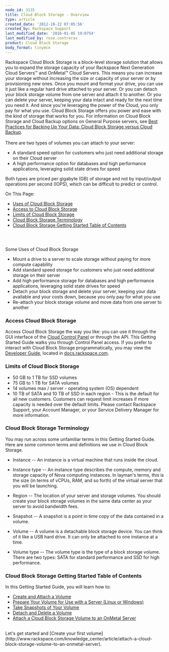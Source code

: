 ```yaml
---
node_id: 3135
title: Cloud Block Storage - Overview
type: article
created_date: '2012-10-22 07:05:56'
created_by: Rackspace Support
last_modified_date: '2016-01-05 19:0754'
last_modified_by: rose.contreras
product: Cloud Block Storage
body_format: tinymce
---
```


Rackspace Cloud Block Storage is a block-level storage solution that
allows you to expand the storage capacity of your Rackspace Next
Generation Cloud Servers&trade; and OnMetal&trade; Cloud Servers. This means you can
increase your storage without increasing the size or capacity of your
server or by provisioning new ones. Once you mount and format your
drive, you can use it just like a regular hard drive attached to your
server. Or you can detach your block storage volume from one server and
attach it to another. Or you can delete your server, keeping your data
intact and ready for the next time you need it. And since you're
leveraging the power of the Cloud, you only pay for what you use. Cloud
Block Storage offers you power and ease with the kind of storage that
works for you. For information on Cloud Block Storage and Cloud Backup
options on General Purpose servers, see [Best Practices for Backing Up
Your Data: Cloud Block Storage versus Cloud
Backup](/knowledge_center/article/best-practices-for-backing-up-your-data-cloud-block-storage-versus-cloud-backup).<br>
 <br>
 There are two types of volumes you can attach to your server:

-   A standard speed option for customers who just need additional
    storage on their Cloud server
-   A high performance option for databases and high performance
    applications, leveraging solid state drives for speed

Both types are priced per gigabyte (GB) of storage and not by
input/output operations per second (IOPS), which can be difficult to
predict or control.

On This Page:

-   [Uses of Cloud Block Storage](#uses-of-cbs)
-   [Access to Cloud Block Storage](#access-cbs)
-   [Limits of Cloud Block Storage](#limits-of-cbs)
-   [Cloud Block Storage Terminology](#cbs-terminology)
-   [Cloud Block Storage Getting Started Table of Contents](#cbs-gs-toc)

### <br>
 Some Uses of Cloud Block Storage

-   Mount a drive to a server to scale storage without paying for more
    compute capability
-   Add standard speed storage for customers who just need additional
    storage on their server
-   Add high performance storage for databases and high performance
    applications, leveraging solid state drives for speed
-   Detach your block storage and delete your server, keeping your data
    available and your costs down, because you only pay for what you use
-   Re-attach your block storage volume and move data from one server to
    another

 

### Access Cloud Block Storage

Access Cloud Block Storage the way you like: you can use it through the
GUI interface of the [Cloud Control
Panel](https://mycloud.rackspace.com/) or through the API. This Getting
Started Guide walks you through Control Panel access. If you prefer to
interact with Cloud Block Storage programmatically, you may view the
[Developer
Guide](http://docs.rackspace.com/cbs/api/v1.0/cbs-devguide/content/overview.html),
located in [docs.rackspace.com](http://docs.rackspace.com/api/).<br>
  

### Limits of Cloud Block Storage

-   50 GB to 1 TB for SSD volumes
-   75 GB to 1 TB for SATA volumes
-   14 volumes max / server - operating system (OS) dependent
-   10 TB of SATA and 10 TB of SSD in each region -  This is the default
    for all new customers. Customers can request limit increases if more
    capacity is needed over the default limits. Please contact Rackspace
    Support, your Account Manager, or your Service Delivery Manager for
    more information.

 

### Cloud Block Storage Terminology

You may run across some unfamiliar terms in this Getting Started Guide.
Here are some common terms and definitions we use in Cloud Block
Storage.

-   Instance -- An instance is a virtual machine that runs inside the
    cloud.

-   Instance type -- An instance type describes the compute, memory and
    storage capacity of Nova computing instances. In layman's terms,
    this is the size (in terms of vCPUs, RAM, and so forth) of the
    virtual server that you will be launching.
-   Region -- The location of your server and storage volumes. You
    should create your block storage volumes in the same data center as
    your server to avoid bandwidth fees.
-   Snapshot -- A snapshot is a point in time copy of the data contained
    in a volume.
-   Volume -- A volume is a detachable block storage device. You can
    think of it like a USB hard drive. It can only be attached to one
    instance at a time.
-   Volume type -- The volume type is the type of a block storage
    volume. There are two types: SATA for standard performance and SSD
    for high performance.

 

### Cloud Block Storage Getting Started Table of Contents

In this Getting Started Guide, you will learn how to:

-   [Create and Attach a
    Volume](http://www.rackspace.com/knowledge_center/article/create-and-attach-a-cloud-block-storage-volume)
-   [Prepare Your Volume for Use with a Server (Linux or
    Windows)](http://www.rackspace.com/knowledge_center/article/create-and-attach-a-cloud-block-storage-volume)
-   [Take Snapshots of Your
    Volume](http://www.rackspace.com/knowledge_center/article/create-and-use-cloud-block-storage-snapshots)
-   [Detach and Delete a
    Volume](http://www.rackspace.com/knowledge_center/article/detach-and-delete-cloud-block-storage-volumes)
-   [Attach a Cloud Block Storage Volume to an OnMetal
    Server](http://www.rackspace.com/knowledge_center/article/attach-a-cloud-block-storage-volume-to-an-onmetal-server)

<br>
 Let's get started and [Create your first
volume](http://www.rackspace.com/knowledge_center/article/attach-a-cloud-block-storage-volume-to-an-onmetal-server).

